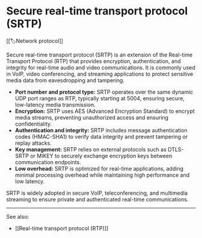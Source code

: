 
# Secure real-time transport protocol (SRTP)

[[🏷️Network protocol]]

Secure real-time transport protocol (SRTP) is an extension of the Real-time Transport Protocol (RTP) that provides encryption, authentication, and integrity for real-time audio and video communications. It is commonly used in VoIP, video conferencing, and streaming applications to protect sensitive media data from eavesdropping and tampering.

- **Port number and protocol type:** SRTP operates over the same dynamic UDP port ranges as RTP, typically starting at 5004, ensuring secure, low-latency media transmission.
- **Encryption:** SRTP uses AES (Advanced Encryption Standard) to encrypt media streams, preventing unauthorized access and ensuring confidentiality.
- **Authentication and integrity:** SRTP includes message authentication codes (HMAC-SHA1) to verify data integrity and prevent tampering or replay attacks.
- **Key management:** SRTP relies on external protocols such as DTLS-SRTP or MIKEY to securely exchange encryption keys between communication endpoints.
- **Low overhead:** SRTP is optimized for real-time applications, adding minimal processing overhead while maintaining high performance and low latency.

SRTP is widely adopted in secure VoIP, teleconferencing, and multimedia streaming to ensure private and authenticated real-time communications.

---

See also:

- [[Real-time transport protocol (RTP)]]